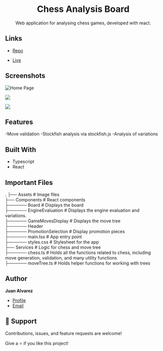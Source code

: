 <h1 align="center">Chess Analysis Board</h1>

<p align="center">
  Web application for analysing chess games, developed with react.
</p>

## Links

- [Repo](https://github.com/juancruzalvarez/chess-analysis-board/ "Word-Count Repo")

- [Live](https://juancruzalvarez.github.io/chess-analysis-board/ "Live View")


## Screenshots

![Home Page](/screenshots/word-count1.png "Home Page")

![](/screenshots/word-count2.png)

![](/screenshots/word-count3.png)

## Features
-Move validation
-Stockfish analysis via stockfish.js
-Analysis of variations
## Built With

- Typescript
- React
## Important Files
.
├── Assets                  # Image files  
├── Components              # React components  
├────── Board               # Displays the board  
├────── EngineEvaluation    # Displays the engine evaluation and variations.  
├────── GameMovesDisplay    # Displays the move tree  
├────── Header                
├────── PromotionSelection  # Display promotion pieces  
├────── main.tsx            # App entry point  
├────── styles.css          # Stylesheet for the app  
├── Services                # Logic for chess and move tree  
├────── chess.ts            # Holds all the functions related to chess, including move generation, validation, and many utility functions  
├────── moveTree.ts         # Holds helper functions for working with trees  
 
## Author

**Juan Alvarez**

- [Profile](https://github.com/juancruzalvarez "Juan Alvarez")
- [Email](mailto:juancruzalvarezgonzalez@gmail.com?subject=Hi "Hi!")

## 🤝 Support

Contributions, issues, and feature requests are welcome!

Give a ⭐️ if you like this project!
